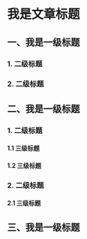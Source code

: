 # 我是文章标题

## 一、我是一级标题

### 1. 二级标题

### 2. 二级标题

## 二、我是一级标题

### 1. 二级标题

#### 1.1 三级标题

#### 1.2 三级标题

### 2. 二级标题

#### 2.1 三级标题

## 三、我是一级标题